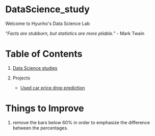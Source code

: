 # DataScience_study

Welcome to Hyunho's Data Science Lab

*"Facts are stubborn, but statistics are more pliable."* - Mark Twain


# Table of Contents
1) [Data Science studies](https://github.com/danniely/DataScience_study/tree/master/Study)

2) Projects

    * [Used car price drop prediction](https://github.com/danniely/DataScience_study/tree/master/used_car/Used_Car_price.ipynb)

# Things to Improve

1. remove the bars below 60% in order to emphasize the difference between the percentages.
